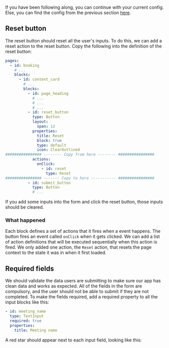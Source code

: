  If you have been following along, you can continue with your current config. Else, you can find the config from the previous section [here](tutorial-add-blocks-config).

## Reset button

The reset button should reset all the user's inputs. To do this, we can add a reset action to the reset button. Copy the following into the definition of the reset button:

```yaml
pages:
  - id: booking
    # ...
    blocks:
      - id: content_card
        # ...
        blocks:
          - id: page_heading
            # ...
            # ...
            # ...
          - id: reset_button
            type: Button
            layout:
              span: 12
            properties:
              title: Reset
              block: true
              type: default
              icon: ClearOutlined
################ -------- Copy from here -------- ################
            actions:
              onClick:
                - id: reset
                  type: Reset
################ ------- Copy to here ----------- ################
          - id: submit_button
            type: Button
            # ...
```

If you add some inputs into the form and click the reset button, those inputs should be cleared.

### What happened

Each block defines a set of actions that it fires when a event happens. The button fires an event called `onClick` when it gets clicked. We can add a list of action definitions that will be executed sequentially when this action is fired. We only added one action, the `Reset` action, that resets the page context to the state it was in when it first loaded.



## Required fields

We should validate the data users are submitting to make sure our app has clean data and works as expected. All of the fields in the form are compulsory, and the user should not be able to submit if they are not completed. To make the fields required, add a required property to all the input blocks like this:

```yaml
- id: meeting_name
  type: TextInput
  required: true
  properties:
    title: Meeting name
```

A red star should appear next to each input field, looking like this:
